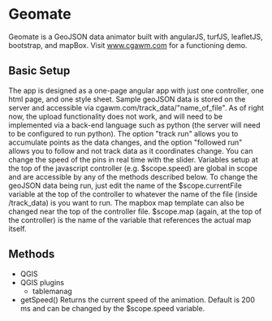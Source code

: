 # Geomate
Geomate is a GeoJSON data animator built with angularJS, turfJS, leafletJS, bootstrap, and mapBox.
Visit www.cgawm.com for a functioning demo.

## Basic Setup
The app is designed as a one-page angular app with just one controller, one html page, and one style sheet. Sample geoJSON data
is stored on the server and accessible via cgawm.com/track_data/"name_of_file". As of right now, the upload functionality does not work,
and will need to be implemented via a back-end language such as python (the server will need to be configured to run python). The option "track run"
allows you to accumulate points as the data changes, and the option "followed run" allows you to follow and not track data as it coordinates change.
You can change the speed of the pins in real time with the slider. Variables setup at the top of the javascript controller (e.g. $scope.speed) are global in scope and are accessible by any of the methods described below. To change the geoJSON data being run, just edit the name of the $scope.currentFile variable at the top of the controller to whatever the name of the file (inside /track_data) is you want to run. The mapbox map template can also be changed near the top of the controller file. $scope.map (again, at the top of the controller) is the name of the variable that references the actual map itself.

## Methods

* QGIS
* QGIS plugins
  * tablemanag
* getSpeed()
  Returns the current speed of the animation. Default is 200 ms and can be changed by the $scope.speed variable.